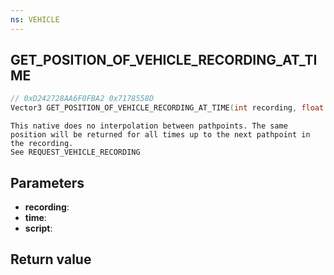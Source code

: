 ```yaml
---
ns: VEHICLE
---
```

## GET_POSITION_OF_VEHICLE_RECORDING_AT_TIME

```c
// 0xD242728AA6F0FBA2 0x7178558D
Vector3 GET_POSITION_OF_VEHICLE_RECORDING_AT_TIME(int recording, float time, char* script);
```

```
This native does no interpolation between pathpoints. The same position will be returned for all times up to the next pathpoint in the recording.
See REQUEST_VEHICLE_RECORDING
```

## Parameters
* **recording**: 
* **time**: 
* **script**: 

## Return value
